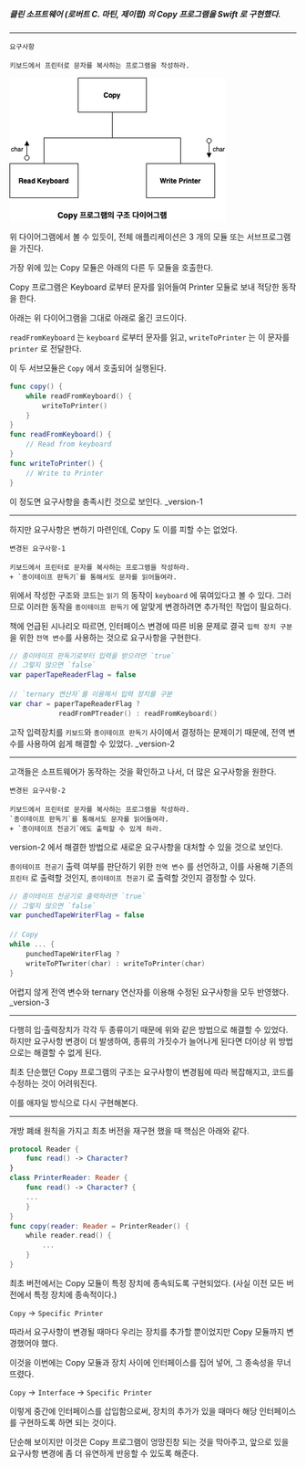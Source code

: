##### 클린 소프트웨어 (로버트 C. 마틴, 제이펍) 의 Copy 프로그램을 Swift 로 구현했다. 

---

```
요구사항

키보드에서 프린터로 문자를 복사하는 프로그램을 작성하라.
```

![the image for Copy diagram](https://github.com/sangeui/Clean-Software-Copy-Program/blob/master/Resources/Images/Copy.png)

위 다이어그램에서 볼 수 있듯이, 전체 애플리케이션은 3 개의 모듈 또는 서브프로그램을 가진다. 

가장 위에 있는 Copy 모듈은 아래의 다른 두 모듈을 호출한다. 

Copy 프로그램은 Keyboard 로부터 문자를 읽어들여 Printer 모듈로 보내 적당한 동작을 한다. 

아래는 위 다이어그램을 그대로 아래로 옮긴 코드이다. 

`readFromKeyboard` 는 `keyboard` 로부터 문자를 읽고, `writeToPrinter`  는 이 문자를 `printer` 로 전달한다. 

이 두 서브모듈은 `Copy` 에서 호출되어 실행된다. 

```swift
func copy() {
	while readFromKeyboard() { 
		writeToPrinter()
	}
}
func readFromKeyboard() {
	// Read from keyboard
}
func writeToPrinter() {
	// Write to Printer
}
```

이 정도면 요구사항을 충족시킨 것으로 보인다. _version-1

---

하지만 요구사항은 변하기 마련인데, Copy 도 이를 피할 수는 없었다. 

```
변경된 요구사항-1

키보드에서 프린터로 문자를 복사하는 프로그램을 작성하라.
+ `종이테이프 판독기`를 통해서도 문자를 읽어들여라.
```

위에서 작성한 구조와 코드는 `읽기` 의 동작이 `keyboard` 에 묶여있다고 볼 수 있다. 그러므로 이러한 동작을 `종이테이프 판독기` 에 알맞게 변경하려면 추가적인 작업이 필요하다. 

책에 언급된 시나리오 따르면, 인터페이스 변경에 따른 비용 문제로 결국 `입력 장치 구분`을 위한 `전역 변수`를 사용하는 것으로 요구사항을 구현한다. 

```swift
// 종이테이프 판독기로부터 입력을 받으려면 `true`
// 그렇지 않으면 `false`
var paperTapeReaderFlag = false

// `ternary 연산자`를 이용해서 입력 장치를 구분
var char = paperTapeReaderFlag ? 
			readFromPTreader() : readFromKeyboard()
```

고작 입력장치를 `키보드`와 `종이테이프 판독기` 사이에서 결정하는 문제이기 때문에, 전역 변수를 사용하여 쉽게 해결할 수 있었다. _version-2

---

고객들은 소프트웨어가 동작하는 것을 확인하고 나서, 더 많은 요구사항을 원한다.

```
변경된 요구사항-2

키보드에서 프린터로 문자를 복사하는 프로그램을 작성하라.
`종이테이프 판독기`를 통해서도 문자를 읽어들여라.
+ `종이테이프 천공기`에도 출력할 수 있게 하라.
```

version-2 에서 해결한 방법으로 새로운 요구사항을 대처할 수 있을 것으로 보인다. 

`종이테이프 천공기` 출력 여부를 판단하기 위한 `전역 변수` 를 선언하고, 이를 사용해 기존의 `프린터` 로 출력할 것인지,  `종이테이프 천공기` 로 출력할 것인지 결정할 수 있다. 

```swift
// 종이테이프 천공기로 출력하려면 `true`
// 그렇지 않으면 `false`
var punchedTapeWriterFlag = false

// Copy
while ... {
	punchedTapeWriterFlag ? 
	writeToPTwriter(char) : writeToPrinter(char)
}
```

어렵지 않게 전역 변수와 ternary 연산자를 이용해 수정된 요구사항을 모두 반영했다. _version-3

---

다행히 입·출력장치가 각각 두 종류이기 때문에 위와 같은 방법으로 해결할 수 있었다. 하지만 요구사항 변경이 더 발생하여, 종류의 가짓수가 늘어나게 된다면 더이상 위 방법으로는 해결할 수 없게 된다.

최초 단순했던 Copy 프로그램의 구조는 요구사항이 변경됨에 따라 복잡해지고, 코드를 수정하는 것이 어려워진다. 

이를 애자일 방식으로 다시 구현해본다. 

---

개방 폐쇄 원칙을 가지고 최초 버전을 재구현 했을 때 핵심은 아래와 같다. 

```swift
protocol Reader {
	func read() -> Character?
}
class PrinterReader: Reader {
	func read() -> Character? {
	...
	}
}
func copy(reader: Reader = PrinterReader() {
	while reader.read() {
		...
	}
}
```

최초 버전에서는 Copy 모듈이 특정 장치에 종속되도록 구현되었다. 
(사실 이전 모든 버전에서 특정 장치에 종속적이다.)

`Copy` → `Specific Printer`

따라서 요구사항이 변경될 때마다 우리는 장치를 추가할 뿐이었지만 Copy 모듈까지 변경했어야 했다. 

이것을 이번에는 Copy 모듈과 장치 사이에 인터페이스를 집어 넣어, 그 종속성을 무너뜨렸다. 

`Copy` → `Interface` → `Specific Printer`

이렇게 중간에 인터페이스를 삽입함으로써, 장치의 추가가 있을 때마다 해당 인터페이스를 구현하도록 하면 되는 것이다. 

단순해 보이지만 이것은 Copy 프로그램이 엉망진창 되는 것을 막아주고, 앞으로 있을 요구사항 변경에 좀 더 유연하게 반응할 수 있도록 해준다. 
